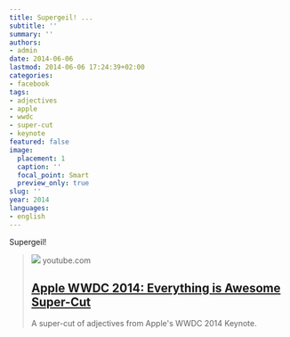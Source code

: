 ```yaml
---
title: Supergeil! ...
subtitle: ''
summary: ''
authors:
- admin
date: 2014-06-06
lastmod: 2014-06-06 17:24:39+02:00
categories:
- facebook
tags:
- adjectives
- apple
- wwdc
- super-cut
- keynote
featured: false
image:
  placement: 1
  caption: ''
  focal_point: Smart
  preview_only: true
slug: ''
year: 2014
languages:
- english
---
```


Supergeil!
> [![](https://i.ytimg.com/vi/a-aInwhZBo8/maxresdefault.jpg)](https://www.youtube.com/watch?v=a-aInwhZBo8)
> youtube.com
> ## [Apple WWDC 2014: Everything is Awesome Super-Cut](https://www.youtube.com/watch?v=a-aInwhZBo8)
>
>A super-cut of adjectives from Apple's WWDC 2014 Keynote.